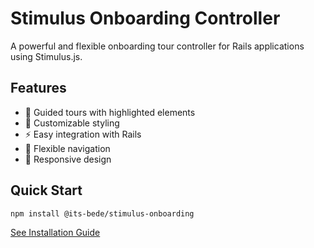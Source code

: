 # Stimulus Onboarding Controller

A powerful and flexible onboarding tour controller for Rails applications using Stimulus.js.

## Features

- 🎯 Guided tours with highlighted elements
- 🎨 Customizable styling
- ⚡ Easy integration with Rails
- 🔄 Flexible navigation
- 📱 Responsive design

## Quick Start

```bash
npm install @its-bede/stimulus-onboarding
```

[See Installation Guide](./installation.md)